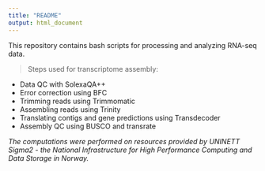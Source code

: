 ```yaml
---
title: "README"
output: html_document
---
```


This repository contains bash scripts for processing and analyzing RNA-seq data.

> Steps used for transcriptome assembly:

* Data QC with SolexaQA++
* Error correction using BFC
* Trimming reads using Trimmomatic
* Assembling reads using Trinity
* Translating contigs and gene predictions using Transdecoder
* Assembly QC using BUSCO and transrate


_The computations were performed on resources provided by
UNINETT Sigma2 - the National Infrastructure for High Performance Computing and
Data Storage in Norway._

